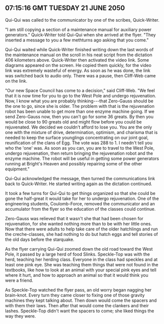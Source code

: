 ## 07:15:16 GMT TUESDAY 21 JUNE 2050
Qui-Qui was called to the communicator by one of the scribes, Quick-Writer.

"I am still copying a section of a maintenance manual for auxiliary power generators." Quick-Writer told Qui-Qui when she arrived at the flyer. "They inserted a message to you a few methturns ago asking that you come."

Qui-Qui waited while Quick-Writer finished writing down the last words of the maintenance manual on the scroll in his neat script from the dictation 406 kilometers above. Quick-Writer then activated the video link. Some diagrams appeared on the screen. He copied them quickly, for the video link was extremely wasteful of energy. As soon as he was done, the link was switched back to audio only. There was a pause, then Cliff-Web came on the link.

"Our new Space Council has come to a decision," said Cliff-Web. "We feel that it is now time for you to go to the West Pole and undergo rejuvenation. Now, I know what you are probably thinking---that Zero-Gauss should be the one to go, since she is older. The problem with that is the rejuvenation robot has been unable to get more than one enzyme machine going. If we send Zero-Gauss now, then you can't go for some 36 greats. By then you would be close to 90 greats old and might flow before you could be rejuvenated. We decided we couldn't afford to lose you. You are the only one with the mixture of drive, determination, optimism, and charisma that is needed to keep the surface younglings concentrating on our joint goal, reunification of the clans of Egg. The vote was 288 to 1.  I needn't tell you who the 'one' was. As soon as you can, you are to travel to the West Pole, undergo rejuvenation, then return bringing the rejuvenation robot and the enzyme machine. The robot will be useful in getting some power generators running at Bright's Heaven and possibly repairing some of the other equipment."

Qui-Qui acknowledged the message, then turned the communications link back to Quick-Writer. He started writing again as the dictation continued.

It took a few turns for Qui-Qui to get things organized so that she could be gone the half-great it would take for her to undergo rejuvenation. One of the engineering students, Coulomb-Force, removed the communicator and an accumulator from the flyer so the education of the classes could continue.

Zero-Gauss was relieved that it wasn't she that had been chosen for rejuvenation, for she wanted nothing more than to be with her little ones. Now that there were adults to help take care of the older hatchlings and run the creche-classes, she had nothing to do but hatch eggs and tell stories of the old days before the starquake.

As the flyer carrying Qui-Qui zoomed down the old road toward the West Pole, it passed by a large herd of food Slinks. Speckle-Top was with the herd, teaching her herding class. Everyone in the class had speckles and at least one pink eye. She was teaching them things that were not found in the textbooks, like how to look at an animal with your special pink eyes and tell where it hurt, and how to approach an animal so that it would think you were a friend.

As Speckle-Top watched the flyer pass, an old worry began nagging her brain-knot. Every turn they came closer to fixing one of those gravity machines they kept talking about. Then down would come the spacers and with them their laws. Then after that would come the clankers and their lashes. Speckle-Top didn't want the spacers to come; she liked things the way they were.